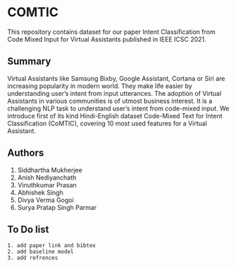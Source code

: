 # COMTIC
This repository contains dataset for our paper Intent Classification from Code Mixed Input for Virtual Assistants published in IEEE ICSC 2021.

## Summary
Virtual Assistants like Samsung Bixby, Google Assistant, Cortana or Siri are increasing popularity in modern world. They make life easier by understanding user’s intent from input utterances. The adoption of Virtual Assistants in various communities is of utmost business interest. It is a challenging NLP task to understand user’s intent from code-mixed input. We introduce first of its kind Hindi-English dataset Code-Mixed Text for Intent Classification (CoMTIC), covering 10 most used features for a Virtual Assistant.

## Authors
1. Siddhartha Mukherjee
2. Anish Nediyanchath
3. Vinuthkumar Prasan
4. Abhishek Singh
5. Divya Verma Gogoi
6. Surya Pratap Singh Parmar

## To Do list

```
1. add paper link and bibtex
2. add baseline model
3. add refrences
```

